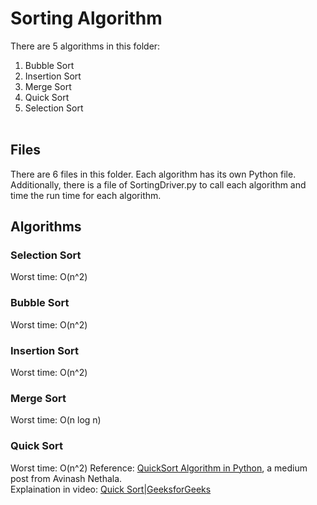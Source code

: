 # Sorting Algorithm

There are 5 algorithms in this folder:
1. Bubble Sort
2. Insertion Sort
3. Merge Sort
4. Quick Sort
5. Selection Sort
<br><br>

## Files
There are 6 files in this folder. Each algorithm has its own Python file. Additionally, there is a file of SortingDriver.py to call each algorithm and time the run time for each algorithm.

## Algorithms

### Selection Sort
Worst time: O(n^2)

### Bubble Sort
Worst time: O(n^2)

### Insertion Sort
Worst time: O(n^2)

### Merge Sort
Worst time: O(n log n)

### Quick Sort
Worst time: O(n^2)
Reference: <a href="https://medium.com/programminginpython-com/quicksort-algorithm-in-python-70c51cf9851b">QuickSort Algorithm in Python</a>, a medium post from Avinash Nethala.<br>
Explaination in video: <a href="https://www.youtube.com/watch?v=PgBzjlCcFvc">Quick Sort|GeeksforGeeks</a>

